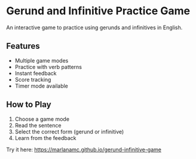 # Gerund and Infinitive Practice Game

An interactive game to practice using gerunds and infinitives in English.

## Features
- Multiple game modes
- Practice with verb patterns
- Instant feedback
- Score tracking
- Timer mode available

## How to Play
1. Choose a game mode
2. Read the sentence
3. Select the correct form (gerund or infinitive)
4. Learn from the feedback

Try it here: https://marlanamc.github.io/gerund-infinitive-game
